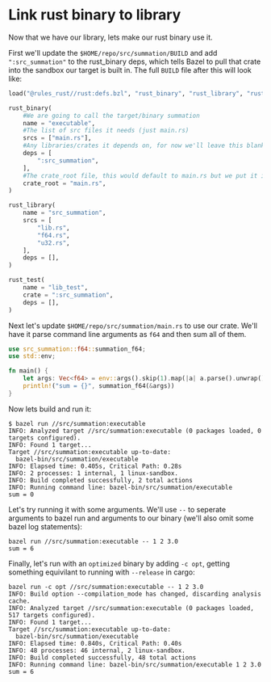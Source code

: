 # Link rust binary to library

Now that we have our library, lets make our rust binary use it.

First we'll update the `$HOME/repo/src/summation/BUILD` and add `":src_summation"` to the rust_binary deps, which tells Bazel to pull that crate into the sandbox our target is built in. The full `BUILD` file after this will look like:
```python
load("@rules_rust//rust:defs.bzl", "rust_binary", "rust_library", "rust_test")

rust_binary(
    #We are going to call the target/binary summation
    name = "executable",
    #The list of src files it needs (just main.rs)
    srcs = ["main.rs"],
    #Any libraries/crates it depends on, for now we'll leave this blank
    deps = [
        ":src_summation",
    ],
    #The crate_root file, this would default to main.rs but we put it in for clarity
    crate_root = "main.rs",
)

rust_library(
    name = "src_summation",
    srcs = [
        "lib.rs",
        "f64.rs",
        "u32.rs",
    ],
    deps = [],
)

rust_test(
    name = "lib_test",
    crate = ":src_summation",
    deps = [],
)
```

Next let's update `$HOME/repo/src/summation/main.rs` to use our crate. We'll have it parse command line arguments
as `f64` and then sum all of them.
```rust
use src_summation::f64::summation_f64;
use std::env;

fn main() {
    let args: Vec<f64> = env::args().skip(1).map(|a| a.parse().unwrap()).collect();
    println!("sum = {}", summation_f64(&args))
}

```

Now lets build and run it:
```shell
$ bazel run //src/summation:executable
INFO: Analyzed target //src/summation:executable (0 packages loaded, 0 targets configured).
INFO: Found 1 target...
Target //src/summation:executable up-to-date:
  bazel-bin/src/summation/executable
INFO: Elapsed time: 0.405s, Critical Path: 0.28s
INFO: 2 processes: 1 internal, 1 linux-sandbox.
INFO: Build completed successfully, 2 total actions
INFO: Running command line: bazel-bin/src/summation/executable
sum = 0
```

Let's try running it with some arguments. We'll use `--` to seperate arguments to bazel run and arguments
to our binary (we'll also omit some bazel log statements):
```shell
bazel run //src/summation:executable -- 1 2 3.0
sum = 6
```

Finally, let's run with an `optimized` binary by adding `-c opt`, getting something equivilant to running with `--release` in cargo:
```shell
bazel run -c opt //src/summation:executable -- 1 2 3.0
INFO: Build option --compilation_mode has changed, discarding analysis cache.
INFO: Analyzed target //src/summation:executable (0 packages loaded, 517 targets configured).
INFO: Found 1 target...
Target //src/summation:executable up-to-date:
  bazel-bin/src/summation/executable
INFO: Elapsed time: 0.840s, Critical Path: 0.40s
INFO: 48 processes: 46 internal, 2 linux-sandbox.
INFO: Build completed successfully, 48 total actions
INFO: Running command line: bazel-bin/src/summation/executable 1 2 3.0
sum = 6
```